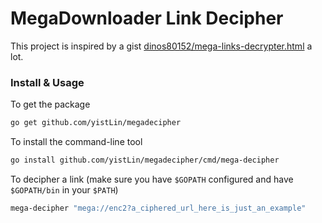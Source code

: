 # MegaDownloader Link Decipher

This project is inspired by a gist [dinos80152/mega-links-decrypter.html](https://gist.github.com/dinos80152/fa09c00b7befbfce07a7471b042665dc) a lot.

### Install & Usage

To get the package

```bash
go get github.com/yistLin/megadecipher
```

To install the command-line tool

```bash
go install github.com/yistLin/megadecipher/cmd/mega-decipher
```

To decipher a link (make sure you have `$GOPATH` configured and have `$GOPATH/bin` in your `$PATH`)

```bash
mega-decipher "mega://enc2?a_ciphered_url_here_is_just_an_example"
```
